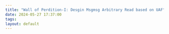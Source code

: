 ```yaml
---
title: "Wall of Perdition-I: Desgin Msgmsg Arbitrary Read based on UAF"
date: 2024-05-27 17:37:00
tags: 
layout: default
---
```


